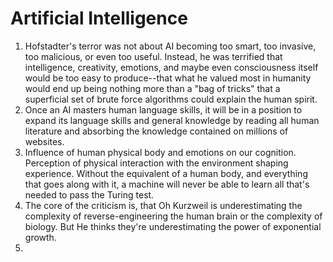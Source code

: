 # Artificial Intelligence

1. Hofstadter's terror was not about AI becoming too smart, too invasive, too malicious, or even too useful. Instead, he was terrified that intelligence, creativity, emotions, and maybe even consciousness itself would be too easy to produce--that what he valued most in humanity would end up being nothing more than a "bag of tricks" that a superficial set of brute force algorithms could explain the human spirit.
2. Once an AI masters human language skills, it will be in a position to expand its language skills and general knowledge by reading all human literature and absorbing the knowledge contained on millions of websites.
3. Influence of human physical body and emotions on our cognition. Perception of physical interaction with the environment shaping experience. Without the equivalent of a human body, and everything that goes along with it, a machine will never be able to learn all that's needed to pass the Turing test.
4. The core of the criticism is, that Oh Kurzweil is underestimating the complexity of reverse-engineering the human brain or the complexity of biology. But He thinks they're underestimating the power of exponential growth.
5. 
